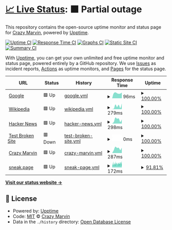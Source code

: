 # [📈 Live Status](https://Crazy-Marvin.github.io/upptime): <!--live status--> **🟧 Partial outage**

This repository contains the open-source uptime monitor and status page for [Crazy Marvin](https://crazymarvin.com/), powered by [Upptime](https://github.com/upptime/upptime).

[![Uptime CI](https://github.com/Crazy-Marvin/upptime/workflows/Uptime%20CI/badge.svg)](https://github.com/Crazy-Marvin/upptime/actions?query=workflow%3A%22Uptime+CI%22)
[![Response Time CI](https://github.com/Crazy-Marvin/upptime/workflows/Response%20Time%20CI/badge.svg)](https://github.com/Crazy-Marvin/upptime/actions?query=workflow%3A%22Response+Time+CI%22)
[![Graphs CI](https://github.com/Crazy-Marvin/upptime/workflows/Graphs%20CI/badge.svg)](https://github.com/Crazy-Marvin/upptime/actions?query=workflow%3A%22Graphs+CI%22)
[![Static Site CI](https://github.com/Crazy-Marvin/upptime/workflows/Static%20Site%20CI/badge.svg)](https://github.com/Crazy-Marvin/upptime/actions?query=workflow%3A%22Static+Site+CI%22)
[![Summary CI](https://github.com/Crazy-Marvin/upptime/workflows/Summary%20CI/badge.svg)](https://github.com/Crazy-Marvin/upptime/actions?query=workflow%3A%22Summary+CI%22)

With [Upptime](https://upptime.js.org), you can get your own unlimited and free uptime monitor and status page, powered entirely by a GitHub repository. We use [Issues](https://github.com/Crazy-Marvin/upptime/issues) as incident reports, [Actions](https://github.com/Crazy-Marvin/upptime/actions) as uptime monitors, and [Pages](https://Crazy-Marvin.github.io/upptime) for the status page.

<!--start: status pages-->
<!-- This summary is generated by Upptime (https://github.com/upptime/upptime) -->
<!-- Do not edit this manually, your changes will be overwritten -->
<!-- prettier-ignore -->
| URL | Status | History | Response Time | Uptime |
| --- | ------ | ------- | ------------- | ------ |
| <img alt="" src="https://icons.duckduckgo.com/ip3/www.google.com.ico" height="13"> [Google](https://www.google.com) | 🟩 Up | [google.yml](https://github.com/Crazy-Marvin/upptime/commits/HEAD/history/google.yml) | <details><summary><img alt="Response time graph" src="./graphs/google/response-time-week.png" height="20"> 96ms</summary><br><a href="https://Crazy-Marvin.github.io/upptime/history/google"><img alt="Response time 102" src="https://img.shields.io/endpoint?url=https%3A%2F%2Fraw.githubusercontent.com%2FCrazy-Marvin%2Fupptime%2FHEAD%2Fapi%2Fgoogle%2Fresponse-time.json"></a><br><a href="https://Crazy-Marvin.github.io/upptime/history/google"><img alt="24-hour response time 105" src="https://img.shields.io/endpoint?url=https%3A%2F%2Fraw.githubusercontent.com%2FCrazy-Marvin%2Fupptime%2FHEAD%2Fapi%2Fgoogle%2Fresponse-time-day.json"></a><br><a href="https://Crazy-Marvin.github.io/upptime/history/google"><img alt="7-day response time 96" src="https://img.shields.io/endpoint?url=https%3A%2F%2Fraw.githubusercontent.com%2FCrazy-Marvin%2Fupptime%2FHEAD%2Fapi%2Fgoogle%2Fresponse-time-week.json"></a><br><a href="https://Crazy-Marvin.github.io/upptime/history/google"><img alt="30-day response time 97" src="https://img.shields.io/endpoint?url=https%3A%2F%2Fraw.githubusercontent.com%2FCrazy-Marvin%2Fupptime%2FHEAD%2Fapi%2Fgoogle%2Fresponse-time-month.json"></a><br><a href="https://Crazy-Marvin.github.io/upptime/history/google"><img alt="1-year response time 101" src="https://img.shields.io/endpoint?url=https%3A%2F%2Fraw.githubusercontent.com%2FCrazy-Marvin%2Fupptime%2FHEAD%2Fapi%2Fgoogle%2Fresponse-time-year.json"></a></details> | <details><summary><a href="https://Crazy-Marvin.github.io/upptime/history/google">100.00%</a></summary><a href="https://Crazy-Marvin.github.io/upptime/history/google"><img alt="All-time uptime 100.00%" src="https://img.shields.io/endpoint?url=https%3A%2F%2Fraw.githubusercontent.com%2FCrazy-Marvin%2Fupptime%2FHEAD%2Fapi%2Fgoogle%2Fuptime.json"></a><br><a href="https://Crazy-Marvin.github.io/upptime/history/google"><img alt="24-hour uptime 100.00%" src="https://img.shields.io/endpoint?url=https%3A%2F%2Fraw.githubusercontent.com%2FCrazy-Marvin%2Fupptime%2FHEAD%2Fapi%2Fgoogle%2Fuptime-day.json"></a><br><a href="https://Crazy-Marvin.github.io/upptime/history/google"><img alt="7-day uptime 100.00%" src="https://img.shields.io/endpoint?url=https%3A%2F%2Fraw.githubusercontent.com%2FCrazy-Marvin%2Fupptime%2FHEAD%2Fapi%2Fgoogle%2Fuptime-week.json"></a><br><a href="https://Crazy-Marvin.github.io/upptime/history/google"><img alt="30-day uptime 100.00%" src="https://img.shields.io/endpoint?url=https%3A%2F%2Fraw.githubusercontent.com%2FCrazy-Marvin%2Fupptime%2FHEAD%2Fapi%2Fgoogle%2Fuptime-month.json"></a><br><a href="https://Crazy-Marvin.github.io/upptime/history/google"><img alt="1-year uptime 99.99%" src="https://img.shields.io/endpoint?url=https%3A%2F%2Fraw.githubusercontent.com%2FCrazy-Marvin%2Fupptime%2FHEAD%2Fapi%2Fgoogle%2Fuptime-year.json"></a></details>
| <img alt="" src="https://icons.duckduckgo.com/ip3/en.wikipedia.org.ico" height="13"> [Wikipedia](https://en.wikipedia.org) | 🟩 Up | [wikipedia.yml](https://github.com/Crazy-Marvin/upptime/commits/HEAD/history/wikipedia.yml) | <details><summary><img alt="Response time graph" src="./graphs/wikipedia/response-time-week.png" height="20"> 279ms</summary><br><a href="https://Crazy-Marvin.github.io/upptime/history/wikipedia"><img alt="Response time 224" src="https://img.shields.io/endpoint?url=https%3A%2F%2Fraw.githubusercontent.com%2FCrazy-Marvin%2Fupptime%2FHEAD%2Fapi%2Fwikipedia%2Fresponse-time.json"></a><br><a href="https://Crazy-Marvin.github.io/upptime/history/wikipedia"><img alt="24-hour response time 507" src="https://img.shields.io/endpoint?url=https%3A%2F%2Fraw.githubusercontent.com%2FCrazy-Marvin%2Fupptime%2FHEAD%2Fapi%2Fwikipedia%2Fresponse-time-day.json"></a><br><a href="https://Crazy-Marvin.github.io/upptime/history/wikipedia"><img alt="7-day response time 279" src="https://img.shields.io/endpoint?url=https%3A%2F%2Fraw.githubusercontent.com%2FCrazy-Marvin%2Fupptime%2FHEAD%2Fapi%2Fwikipedia%2Fresponse-time-week.json"></a><br><a href="https://Crazy-Marvin.github.io/upptime/history/wikipedia"><img alt="30-day response time 230" src="https://img.shields.io/endpoint?url=https%3A%2F%2Fraw.githubusercontent.com%2FCrazy-Marvin%2Fupptime%2FHEAD%2Fapi%2Fwikipedia%2Fresponse-time-month.json"></a><br><a href="https://Crazy-Marvin.github.io/upptime/history/wikipedia"><img alt="1-year response time 228" src="https://img.shields.io/endpoint?url=https%3A%2F%2Fraw.githubusercontent.com%2FCrazy-Marvin%2Fupptime%2FHEAD%2Fapi%2Fwikipedia%2Fresponse-time-year.json"></a></details> | <details><summary><a href="https://Crazy-Marvin.github.io/upptime/history/wikipedia">100.00%</a></summary><a href="https://Crazy-Marvin.github.io/upptime/history/wikipedia"><img alt="All-time uptime 100.00%" src="https://img.shields.io/endpoint?url=https%3A%2F%2Fraw.githubusercontent.com%2FCrazy-Marvin%2Fupptime%2FHEAD%2Fapi%2Fwikipedia%2Fuptime.json"></a><br><a href="https://Crazy-Marvin.github.io/upptime/history/wikipedia"><img alt="24-hour uptime 100.00%" src="https://img.shields.io/endpoint?url=https%3A%2F%2Fraw.githubusercontent.com%2FCrazy-Marvin%2Fupptime%2FHEAD%2Fapi%2Fwikipedia%2Fuptime-day.json"></a><br><a href="https://Crazy-Marvin.github.io/upptime/history/wikipedia"><img alt="7-day uptime 100.00%" src="https://img.shields.io/endpoint?url=https%3A%2F%2Fraw.githubusercontent.com%2FCrazy-Marvin%2Fupptime%2FHEAD%2Fapi%2Fwikipedia%2Fuptime-week.json"></a><br><a href="https://Crazy-Marvin.github.io/upptime/history/wikipedia"><img alt="30-day uptime 100.00%" src="https://img.shields.io/endpoint?url=https%3A%2F%2Fraw.githubusercontent.com%2FCrazy-Marvin%2Fupptime%2FHEAD%2Fapi%2Fwikipedia%2Fuptime-month.json"></a><br><a href="https://Crazy-Marvin.github.io/upptime/history/wikipedia"><img alt="1-year uptime 100.00%" src="https://img.shields.io/endpoint?url=https%3A%2F%2Fraw.githubusercontent.com%2FCrazy-Marvin%2Fupptime%2FHEAD%2Fapi%2Fwikipedia%2Fuptime-year.json"></a></details>
| <img alt="" src="https://icons.duckduckgo.com/ip3/news.ycombinator.com.ico" height="13"> [Hacker News](https://news.ycombinator.com) | 🟩 Up | [hacker-news.yml](https://github.com/Crazy-Marvin/upptime/commits/HEAD/history/hacker-news.yml) | <details><summary><img alt="Response time graph" src="./graphs/hacker-news/response-time-week.png" height="20"> 298ms</summary><br><a href="https://Crazy-Marvin.github.io/upptime/history/hacker-news"><img alt="Response time 318" src="https://img.shields.io/endpoint?url=https%3A%2F%2Fraw.githubusercontent.com%2FCrazy-Marvin%2Fupptime%2FHEAD%2Fapi%2Fhacker-news%2Fresponse-time.json"></a><br><a href="https://Crazy-Marvin.github.io/upptime/history/hacker-news"><img alt="24-hour response time 309" src="https://img.shields.io/endpoint?url=https%3A%2F%2Fraw.githubusercontent.com%2FCrazy-Marvin%2Fupptime%2FHEAD%2Fapi%2Fhacker-news%2Fresponse-time-day.json"></a><br><a href="https://Crazy-Marvin.github.io/upptime/history/hacker-news"><img alt="7-day response time 298" src="https://img.shields.io/endpoint?url=https%3A%2F%2Fraw.githubusercontent.com%2FCrazy-Marvin%2Fupptime%2FHEAD%2Fapi%2Fhacker-news%2Fresponse-time-week.json"></a><br><a href="https://Crazy-Marvin.github.io/upptime/history/hacker-news"><img alt="30-day response time 258" src="https://img.shields.io/endpoint?url=https%3A%2F%2Fraw.githubusercontent.com%2FCrazy-Marvin%2Fupptime%2FHEAD%2Fapi%2Fhacker-news%2Fresponse-time-month.json"></a><br><a href="https://Crazy-Marvin.github.io/upptime/history/hacker-news"><img alt="1-year response time 298" src="https://img.shields.io/endpoint?url=https%3A%2F%2Fraw.githubusercontent.com%2FCrazy-Marvin%2Fupptime%2FHEAD%2Fapi%2Fhacker-news%2Fresponse-time-year.json"></a></details> | <details><summary><a href="https://Crazy-Marvin.github.io/upptime/history/hacker-news">100.00%</a></summary><a href="https://Crazy-Marvin.github.io/upptime/history/hacker-news"><img alt="All-time uptime 99.96%" src="https://img.shields.io/endpoint?url=https%3A%2F%2Fraw.githubusercontent.com%2FCrazy-Marvin%2Fupptime%2FHEAD%2Fapi%2Fhacker-news%2Fuptime.json"></a><br><a href="https://Crazy-Marvin.github.io/upptime/history/hacker-news"><img alt="24-hour uptime 100.00%" src="https://img.shields.io/endpoint?url=https%3A%2F%2Fraw.githubusercontent.com%2FCrazy-Marvin%2Fupptime%2FHEAD%2Fapi%2Fhacker-news%2Fuptime-day.json"></a><br><a href="https://Crazy-Marvin.github.io/upptime/history/hacker-news"><img alt="7-day uptime 100.00%" src="https://img.shields.io/endpoint?url=https%3A%2F%2Fraw.githubusercontent.com%2FCrazy-Marvin%2Fupptime%2FHEAD%2Fapi%2Fhacker-news%2Fuptime-week.json"></a><br><a href="https://Crazy-Marvin.github.io/upptime/history/hacker-news"><img alt="30-day uptime 100.00%" src="https://img.shields.io/endpoint?url=https%3A%2F%2Fraw.githubusercontent.com%2FCrazy-Marvin%2Fupptime%2FHEAD%2Fapi%2Fhacker-news%2Fuptime-month.json"></a><br><a href="https://Crazy-Marvin.github.io/upptime/history/hacker-news"><img alt="1-year uptime 100.00%" src="https://img.shields.io/endpoint?url=https%3A%2F%2Fraw.githubusercontent.com%2FCrazy-Marvin%2Fupptime%2FHEAD%2Fapi%2Fhacker-news%2Fuptime-year.json"></a></details>
| <img alt="" src="https://icons.duckduckgo.com/ip3/thissitedoesnotexist.koj.co.ico" height="13"> [Test Broken Site](https://thissitedoesnotexist.koj.co) | 🟥 Down | [test-broken-site.yml](https://github.com/Crazy-Marvin/upptime/commits/HEAD/history/test-broken-site.yml) | <details><summary><img alt="Response time graph" src="./graphs/test-broken-site/response-time-week.png" height="20"> 0ms</summary><br><a href="https://Crazy-Marvin.github.io/upptime/history/test-broken-site"><img alt="Response time 0" src="https://img.shields.io/endpoint?url=https%3A%2F%2Fraw.githubusercontent.com%2FCrazy-Marvin%2Fupptime%2FHEAD%2Fapi%2Ftest-broken-site%2Fresponse-time.json"></a><br><a href="https://Crazy-Marvin.github.io/upptime/history/test-broken-site"><img alt="24-hour response time 0" src="https://img.shields.io/endpoint?url=https%3A%2F%2Fraw.githubusercontent.com%2FCrazy-Marvin%2Fupptime%2FHEAD%2Fapi%2Ftest-broken-site%2Fresponse-time-day.json"></a><br><a href="https://Crazy-Marvin.github.io/upptime/history/test-broken-site"><img alt="7-day response time 0" src="https://img.shields.io/endpoint?url=https%3A%2F%2Fraw.githubusercontent.com%2FCrazy-Marvin%2Fupptime%2FHEAD%2Fapi%2Ftest-broken-site%2Fresponse-time-week.json"></a><br><a href="https://Crazy-Marvin.github.io/upptime/history/test-broken-site"><img alt="30-day response time 0" src="https://img.shields.io/endpoint?url=https%3A%2F%2Fraw.githubusercontent.com%2FCrazy-Marvin%2Fupptime%2FHEAD%2Fapi%2Ftest-broken-site%2Fresponse-time-month.json"></a><br><a href="https://Crazy-Marvin.github.io/upptime/history/test-broken-site"><img alt="1-year response time 0" src="https://img.shields.io/endpoint?url=https%3A%2F%2Fraw.githubusercontent.com%2FCrazy-Marvin%2Fupptime%2FHEAD%2Fapi%2Ftest-broken-site%2Fresponse-time-year.json"></a></details> | <details><summary><a href="https://Crazy-Marvin.github.io/upptime/history/test-broken-site">100.00%</a></summary><a href="https://Crazy-Marvin.github.io/upptime/history/test-broken-site"><img alt="All-time uptime 100.00%" src="https://img.shields.io/endpoint?url=https%3A%2F%2Fraw.githubusercontent.com%2FCrazy-Marvin%2Fupptime%2FHEAD%2Fapi%2Ftest-broken-site%2Fuptime.json"></a><br><a href="https://Crazy-Marvin.github.io/upptime/history/test-broken-site"><img alt="24-hour uptime 100.00%" src="https://img.shields.io/endpoint?url=https%3A%2F%2Fraw.githubusercontent.com%2FCrazy-Marvin%2Fupptime%2FHEAD%2Fapi%2Ftest-broken-site%2Fuptime-day.json"></a><br><a href="https://Crazy-Marvin.github.io/upptime/history/test-broken-site"><img alt="7-day uptime 100.00%" src="https://img.shields.io/endpoint?url=https%3A%2F%2Fraw.githubusercontent.com%2FCrazy-Marvin%2Fupptime%2FHEAD%2Fapi%2Ftest-broken-site%2Fuptime-week.json"></a><br><a href="https://Crazy-Marvin.github.io/upptime/history/test-broken-site"><img alt="30-day uptime 100.00%" src="https://img.shields.io/endpoint?url=https%3A%2F%2Fraw.githubusercontent.com%2FCrazy-Marvin%2Fupptime%2FHEAD%2Fapi%2Ftest-broken-site%2Fuptime-month.json"></a><br><a href="https://Crazy-Marvin.github.io/upptime/history/test-broken-site"><img alt="1-year uptime 100.00%" src="https://img.shields.io/endpoint?url=https%3A%2F%2Fraw.githubusercontent.com%2FCrazy-Marvin%2Fupptime%2FHEAD%2Fapi%2Ftest-broken-site%2Fuptime-year.json"></a></details>
| <img alt="" src="https://icons.duckduckgo.com/ip3/crazymarvin.com.ico" height="13"> [Crazy Marvin](https://crazymarvin.com) | 🟩 Up | [crazy-marvin.yml](https://github.com/Crazy-Marvin/upptime/commits/HEAD/history/crazy-marvin.yml) | <details><summary><img alt="Response time graph" src="./graphs/crazy-marvin/response-time-week.png" height="20"> 287ms</summary><br><a href="https://Crazy-Marvin.github.io/upptime/history/crazy-marvin"><img alt="Response time 344" src="https://img.shields.io/endpoint?url=https%3A%2F%2Fraw.githubusercontent.com%2FCrazy-Marvin%2Fupptime%2FHEAD%2Fapi%2Fcrazy-marvin%2Fresponse-time.json"></a><br><a href="https://Crazy-Marvin.github.io/upptime/history/crazy-marvin"><img alt="24-hour response time 324" src="https://img.shields.io/endpoint?url=https%3A%2F%2Fraw.githubusercontent.com%2FCrazy-Marvin%2Fupptime%2FHEAD%2Fapi%2Fcrazy-marvin%2Fresponse-time-day.json"></a><br><a href="https://Crazy-Marvin.github.io/upptime/history/crazy-marvin"><img alt="7-day response time 287" src="https://img.shields.io/endpoint?url=https%3A%2F%2Fraw.githubusercontent.com%2FCrazy-Marvin%2Fupptime%2FHEAD%2Fapi%2Fcrazy-marvin%2Fresponse-time-week.json"></a><br><a href="https://Crazy-Marvin.github.io/upptime/history/crazy-marvin"><img alt="30-day response time 281" src="https://img.shields.io/endpoint?url=https%3A%2F%2Fraw.githubusercontent.com%2FCrazy-Marvin%2Fupptime%2FHEAD%2Fapi%2Fcrazy-marvin%2Fresponse-time-month.json"></a><br><a href="https://Crazy-Marvin.github.io/upptime/history/crazy-marvin"><img alt="1-year response time 324" src="https://img.shields.io/endpoint?url=https%3A%2F%2Fraw.githubusercontent.com%2FCrazy-Marvin%2Fupptime%2FHEAD%2Fapi%2Fcrazy-marvin%2Fresponse-time-year.json"></a></details> | <details><summary><a href="https://Crazy-Marvin.github.io/upptime/history/crazy-marvin">100.00%</a></summary><a href="https://Crazy-Marvin.github.io/upptime/history/crazy-marvin"><img alt="All-time uptime 99.82%" src="https://img.shields.io/endpoint?url=https%3A%2F%2Fraw.githubusercontent.com%2FCrazy-Marvin%2Fupptime%2FHEAD%2Fapi%2Fcrazy-marvin%2Fuptime.json"></a><br><a href="https://Crazy-Marvin.github.io/upptime/history/crazy-marvin"><img alt="24-hour uptime 100.00%" src="https://img.shields.io/endpoint?url=https%3A%2F%2Fraw.githubusercontent.com%2FCrazy-Marvin%2Fupptime%2FHEAD%2Fapi%2Fcrazy-marvin%2Fuptime-day.json"></a><br><a href="https://Crazy-Marvin.github.io/upptime/history/crazy-marvin"><img alt="7-day uptime 100.00%" src="https://img.shields.io/endpoint?url=https%3A%2F%2Fraw.githubusercontent.com%2FCrazy-Marvin%2Fupptime%2FHEAD%2Fapi%2Fcrazy-marvin%2Fuptime-week.json"></a><br><a href="https://Crazy-Marvin.github.io/upptime/history/crazy-marvin"><img alt="30-day uptime 100.00%" src="https://img.shields.io/endpoint?url=https%3A%2F%2Fraw.githubusercontent.com%2FCrazy-Marvin%2Fupptime%2FHEAD%2Fapi%2Fcrazy-marvin%2Fuptime-month.json"></a><br><a href="https://Crazy-Marvin.github.io/upptime/history/crazy-marvin"><img alt="1-year uptime 99.86%" src="https://img.shields.io/endpoint?url=https%3A%2F%2Fraw.githubusercontent.com%2FCrazy-Marvin%2Fupptime%2FHEAD%2Fapi%2Fcrazy-marvin%2Fuptime-year.json"></a></details>
| <img alt="" src="https://icons.duckduckgo.com/ip3/sneak.page.ico" height="13"> [sneak.page](https://sneak.page) | 🟩 Up | [sneak-page.yml](https://github.com/Crazy-Marvin/upptime/commits/HEAD/history/sneak-page.yml) | <details><summary><img alt="Response time graph" src="./graphs/sneak-page/response-time-week.png" height="20"> 172ms</summary><br><a href="https://Crazy-Marvin.github.io/upptime/history/sneak-page"><img alt="Response time 178" src="https://img.shields.io/endpoint?url=https%3A%2F%2Fraw.githubusercontent.com%2FCrazy-Marvin%2Fupptime%2FHEAD%2Fapi%2Fsneak-page%2Fresponse-time.json"></a><br><a href="https://Crazy-Marvin.github.io/upptime/history/sneak-page"><img alt="24-hour response time 178" src="https://img.shields.io/endpoint?url=https%3A%2F%2Fraw.githubusercontent.com%2FCrazy-Marvin%2Fupptime%2FHEAD%2Fapi%2Fsneak-page%2Fresponse-time-day.json"></a><br><a href="https://Crazy-Marvin.github.io/upptime/history/sneak-page"><img alt="7-day response time 172" src="https://img.shields.io/endpoint?url=https%3A%2F%2Fraw.githubusercontent.com%2FCrazy-Marvin%2Fupptime%2FHEAD%2Fapi%2Fsneak-page%2Fresponse-time-week.json"></a><br><a href="https://Crazy-Marvin.github.io/upptime/history/sneak-page"><img alt="30-day response time 172" src="https://img.shields.io/endpoint?url=https%3A%2F%2Fraw.githubusercontent.com%2FCrazy-Marvin%2Fupptime%2FHEAD%2Fapi%2Fsneak-page%2Fresponse-time-month.json"></a><br><a href="https://Crazy-Marvin.github.io/upptime/history/sneak-page"><img alt="1-year response time 178" src="https://img.shields.io/endpoint?url=https%3A%2F%2Fraw.githubusercontent.com%2FCrazy-Marvin%2Fupptime%2FHEAD%2Fapi%2Fsneak-page%2Fresponse-time-year.json"></a></details> | <details><summary><a href="https://Crazy-Marvin.github.io/upptime/history/sneak-page">91.81%</a></summary><a href="https://Crazy-Marvin.github.io/upptime/history/sneak-page"><img alt="All-time uptime 99.87%" src="https://img.shields.io/endpoint?url=https%3A%2F%2Fraw.githubusercontent.com%2FCrazy-Marvin%2Fupptime%2FHEAD%2Fapi%2Fsneak-page%2Fuptime.json"></a><br><a href="https://Crazy-Marvin.github.io/upptime/history/sneak-page"><img alt="24-hour uptime 94.67%" src="https://img.shields.io/endpoint?url=https%3A%2F%2Fraw.githubusercontent.com%2FCrazy-Marvin%2Fupptime%2FHEAD%2Fapi%2Fsneak-page%2Fuptime-day.json"></a><br><a href="https://Crazy-Marvin.github.io/upptime/history/sneak-page"><img alt="7-day uptime 91.81%" src="https://img.shields.io/endpoint?url=https%3A%2F%2Fraw.githubusercontent.com%2FCrazy-Marvin%2Fupptime%2FHEAD%2Fapi%2Fsneak-page%2Fuptime-week.json"></a><br><a href="https://Crazy-Marvin.github.io/upptime/history/sneak-page"><img alt="30-day uptime 94.62%" src="https://img.shields.io/endpoint?url=https%3A%2F%2Fraw.githubusercontent.com%2FCrazy-Marvin%2Fupptime%2FHEAD%2Fapi%2Fsneak-page%2Fuptime-month.json"></a><br><a href="https://Crazy-Marvin.github.io/upptime/history/sneak-page"><img alt="1-year uptime 99.55%" src="https://img.shields.io/endpoint?url=https%3A%2F%2Fraw.githubusercontent.com%2FCrazy-Marvin%2Fupptime%2FHEAD%2Fapi%2Fsneak-page%2Fuptime-year.json"></a></details>

<!--end: status pages-->

[**Visit our status website →**](https://Crazy-Marvin.github.io/upptime)

## 📄 License

- Powered by: [Upptime](https://github.com/upptime/upptime)
- Code: [MIT](./LICENSE) © [Crazy Marvin](https://crazymarvin.com/)
- Data in the `./history` directory: [Open Database License](https://opendatacommons.org/licenses/odbl/1-0/)
